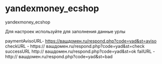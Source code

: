 yandexmoney_ecshop
==================

yandexmoney_ecshop

Для настроек используйте для заполнения данные урлы

paymentAvisoURL- https://вашдомен.ru/respond.php?code=yad&st=aviso
checkURL - https:// вашдомен.ru/respond.php?code=yad&st=check
successURL http:// вашдомен.ru/respond.php?code=yad&st=ok
failURL - http:// вашдомен.ru/respond.php?code=yad&st=bad
